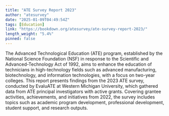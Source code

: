 ```yaml
---
title: "ATE Survey Report 2023"
author: "atesurvey"
date: "2025-01-09T04:49:54Z"
tags: [Education]
link: "https://bookdown.org/atesurvey/ate-survey-report-2023/"
length_weight: "5.4%"
pinned: false
---
```


The Advanced Technological Education (ATE) program, established by the National Science Foundation (NSF) in response to the Scientific and Advanced-Technology Act of 1992, aims to enhance the education of technicians in high-technology fields such as advanced manufacturing, biotechnology, and information technologies, with a focus on two-year colleges. This report presents findings from the 2023 ATE survey, conducted by EvaluATE at Western Michigan University, which gathered data from ATE principal investigators with active grants. Covering grantee activities, achievements, and initiatives from 2022, the survey includes topics such as academic program development, professional development, student support, and research outputs.
